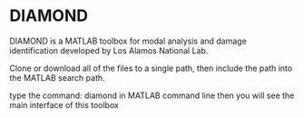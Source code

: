 # DIAMOND
DIAMOND is a MATLAB toolbox for modal analysis and damage identification developed by Los Alamos National Lab.

Clone or download all of the files to a single path, then include the path into the MATLAB search path. 

type the command: diamond in MATLAB command line then you will see the main interface of this toolbox
